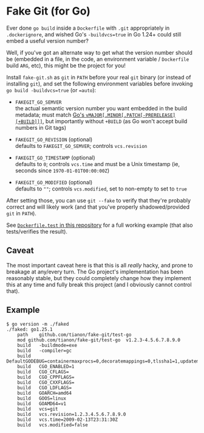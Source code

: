 # Fake Git (for Go)

Ever done `go build` inside a `Dockerfile` with `.git` appropriately in `.dockerignore`, and wished Go's `-buildvcs=true` in Go 1.24+ could still embed a useful version number?

Well, if you've got an alternate way to get what the version number should be (embedded in a file, in the code, an environment variable / `Dockerfile` build `ARG`, etc), this might be the project for you!

Install `fake-git.sh` as `git` in `PATH` before your real `git` binary (or instead of installing `git`), and set the following environment variables before invoking `go build -buildvcs=true` (or `=auto`):

- `FAKEGIT_GO_SEMVER`  
  the actual semantic version number you want embedded in the build metadata; must match [Go's `vMAJOR[.MINOR[.PATCH[-PRERELEASE][+BUILD]]]`](https://pkg.go.dev/golang.org/x/mod/semver), but importantly without `+BUILD` (as Go won't accept build numbers in Git tags)

- `FAKEGIT_GO_REVISION` (optional)  
  defaults to `FAKEGIT_GO_SEMVER`; controls `vcs.revision`

- `FAKEGIT_GO_TIMESTAMP` (optional)  
  defaults to `0`; controls `vcs.time` and must be a Unix timestamp (ie, seconds since `1970-01-01T00:00:00Z`)

- `FAKEGIT_GO_MODIFIED` (optional)  
  defaults to `""`; controls `vcs.modified`, set to non-empty to set to `true`

After setting those, you can use `git --fake` to verify that they're probably correct and will likely work (and that you've properly shadowed/provided `git` in `PATH`).

See [`Dockerfile.test` in this repository](Dockerfile.test) for a full working example (that also tests/verifies the result).

## Caveat

The most important caveat here is that this is all *really* hacky, and prone to breakage at any/every turn.  The Go project's implementation has been reasonably stable, but they could completely change how they implement this at any time and fully break this project (and I obviously cannot control that).

## Example

```console
$ go version -m ./faked
./faked: go1.25.1
	path	github.com/tianon/fake-git/test-go
	mod	github.com/tianon/fake-git/test-go	v1.2.3-4.5.6.7.8.9.0	
	build	-buildmode=exe
	build	-compiler=gc
	build	DefaultGODEBUG=containermaxprocs=0,decoratemappings=0,tlssha1=1,updatemaxprocs=0,x509sha256skid=0
	build	CGO_ENABLED=1
	build	CGO_CFLAGS=
	build	CGO_CPPFLAGS=
	build	CGO_CXXFLAGS=
	build	CGO_LDFLAGS=
	build	GOARCH=amd64
	build	GOOS=linux
	build	GOAMD64=v1
	build	vcs=git
	build	vcs.revision=1.2.3.4.5.6.7.8.9.0
	build	vcs.time=2009-02-13T23:31:30Z
	build	vcs.modified=false
```

